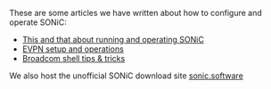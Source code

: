 These are some articles we have written about how to configure and operate SONiC:

 * [This and that about running and operating SONiC](misc.md)
 * [EVPN setup and operations](evpn.md)
 * [Broadcom shell tips & tricks](bcmsh.md)
 
We also host the unofficial SONiC download site [sonic.software](https://sonic.software/)
